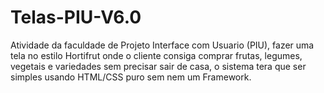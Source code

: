 # Telas-PIU-V6.0
Atividade da faculdade de Projeto Interface com Usuario (PIU), fazer uma tela no estilo Hortifrut onde o cliente consiga comprar frutas, legumes, vegetais e variedades sem precisar sair de casa, o sistema tera que ser simples usando HTML/CSS puro sem nem um Framework.
